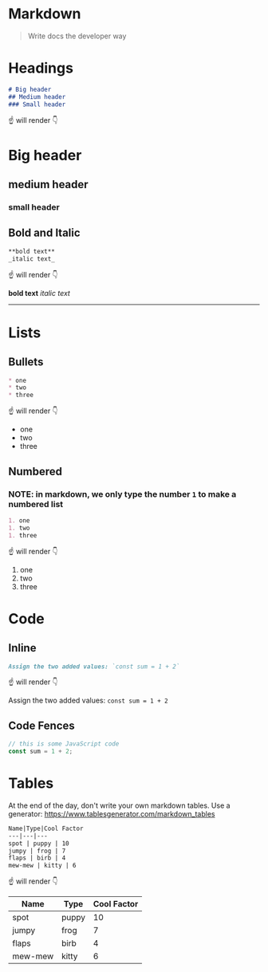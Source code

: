 Markdown
===

> Write docs the developer way

# Headings

```md
# Big header
## Medium header
### Small header
```

☝️ will render 👇


# Big header
## medium header
### small header


## Bold and Italic

```md
**bold text**
_italic text_
```

☝️ will render 👇


**bold text**
_italic text_

-----

# Lists

## Bullets

```md
* one
* two
* three
```

☝️ will render 👇


* one
* two
* three

## Numbered 

### **NOTE: in markdown, we only type the number `1` to make a numbered list**

```md
1. one
1. two
1. three
```

☝️ will render 👇


1. one
1. two
1. three

# Code

## Inline

```md
Assign the two added values: `const sum = 1 + 2`
```

☝️ will render 👇


Assign the two added values: `const sum = 1 + 2`


## Code Fences

```js
// this is some JavaScript code
const sum = 1 + 2;
```    

# Tables

At the end of the day, don't write your own markdown tables. Use a generator: https://www.tablesgenerator.com/markdown_tables

```md
Name|Type|Cool Factor
---|---|---
spot | puppy | 10
jumpy | frog | 7
flaps | birb | 4
mew-mew | kitty | 6
```

☝️ will render 👇

Name|Type|Cool Factor
---|---|---
spot | puppy | 10
jumpy | frog | 7
flaps | birb | 4
mew-mew | kitty | 6

